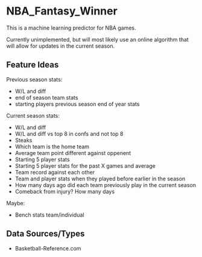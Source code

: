 # NBA_Fantasy_Winner

This is a machine learning predictor for NBA games.

Currently unimplemented, but will most likely use an online algorithm that will allow for updates in the current season.

## Feature Ideas
Previous season stats:
- W/L and diff
- end of season team stats
- starting players previous season end of year stats

Current season stats:
- W/L and diff
- W/L and diff vs top 8 in confs and not top 8 
- Steaks
- Which team is the home team
- Average team point different against oppenent
- Starting 5 player stats
- Starting 5 player stats for the past X games and average
- Team record against each other
- Team and player stats when they played before earlier in the season
- How many days ago did each team previously play in the current season
- Comeback from injury? How many days

Maybe:
- Bench stats team/individual
## Data Sources/Types
- Basketball-Reference.com
